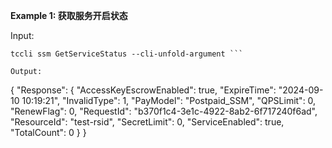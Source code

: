 **Example 1: 获取服务开启状态**



Input: 

```
tccli ssm GetServiceStatus --cli-unfold-argument ```

Output: 
```
{
    "Response": {
        "AccessKeyEscrowEnabled": true,
        "ExpireTime": "2024-09-10 10:19:21",
        "InvalidType": 1,
        "PayModel": "Postpaid_SSM",
        "QPSLimit": 0,
        "RenewFlag": 0,
        "RequestId": "b370f1c4-3e1c-4922-8ab2-6f717240f6ad",
        "ResourceId": "test-rsid",
        "SecretLimit": 0,
        "ServiceEnabled": true,
        "TotalCount": 0
    }
}
```

